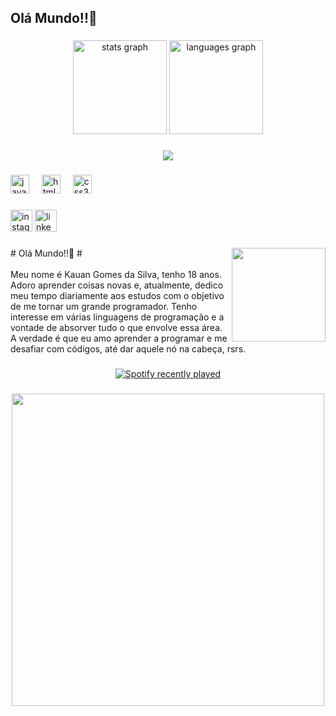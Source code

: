 <h2 align="left">Olá Mundo!!👋</h2>

###

<div align="center">
  <img src="https://github-readme-stats.vercel.app/api?username=KauannGomes&hide_title=false&hide_rank=false&show_icons=true&include_all_commits=true&count_private=true&disable_animations=false&theme=dracula&locale=en&hide_border=false" height="150" alt="stats graph"  />
  <img src="https://github-readme-stats.vercel.app/api/top-langs?username=KauannGomes&locale=en&hide_title=false&layout=compact&card_width=320&langs_count=5&theme=dracula&hide_border=false" height="150" alt="languages graph"  />
</div>

###

<div align="center">
  <img src="https://profile-counter.glitch.me/KauannGomes/count.svg?"  />
</div>

###

<div align="left">
  <img src="https://cdn.jsdelivr.net/gh/devicons/devicon/icons/javascript/javascript-original.svg" height="30" alt="javascript logo"  />
  <img width="12" />
  <img src="https://cdn.jsdelivr.net/gh/devicons/devicon/icons/html5/html5-original.svg" height="30" alt="html5 logo"  />
  <img width="12" />
  <img src="https://cdn.jsdelivr.net/gh/devicons/devicon/icons/css3/css3-original.svg" height="30" alt="css3 logo"  />
</div>

###

<div align="left">
 <a href="https://www.instagram.com/kauangomeszz/" target="_blank"> <img  src="https://img.shields.io/static/v1?message=Instagram&logo=instagram&label=&color=E4405F&logoColor=white&labelColor=&style=for-the-badge" height="35" alt="instagram logo"  /></a> 
 <a href="https://www.linkedin.com/in/kauan-gomes-b469a52a9/" target="_blank"> <img src="https://img.shields.io/static/v1?message=LinkedIn&logo=linkedin&label=&color=0077B5&logoColor=white&labelColor=&style=for-the-badge" height="35" alt="linkedin logo"  /></a> 
</div>

###

<img align="right" height="150" src="https://i.pinimg.com/564x/e8/bb/ee/e8bbeeadd2b78d78eba98f48c855a451.jpg"  />

###

<p align="left"># Olá Mundo!!👋 #<br><br>Meu nome é Kauan Gomes da Silva, tenho 18 anos. Adoro aprender coisas novas e, atualmente, dedico meu tempo diariamente aos estudos com o objetivo de me tornar um grande programador. Tenho interesse em várias linguagens de programação e a vontade de absorver tudo o que envolve essa área. A verdade é que eu amo aprender a programar e me desafiar com códigos, até dar aquele nó na cabeça, rsrs.</p>

###

<div align="center">
  <a href="https://open.spotify.com/user/2146eqarefz6c2jdl3mwvhcqi">
    <img src="https://spotify-recently-played-readme.vercel.app/api?user=2146eqarefz6c2jdl3mwvhcqi&count=5&unique=true" alt="Spotify recently played"  />
  </a>
</div>

###

<div align="center">
  <img height="500" src="https://i.pinimg.com/originals/ff/cc/14/ffcc142948cb780c24c5e5086fd57016.gif"  />
</div>

###
